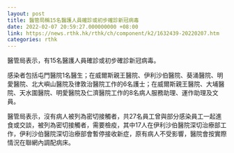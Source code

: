 ```yaml
---
layout: post
title: 醫管局稱15名醫護人員確診或初步確診新冠病毒
date: 2022-02-07 20:59:27.000000000 +08:00
link: https://news.rthk.hk/rthk/ch/component/k2/1632439-20220207.htm
categories: rthk
---
```


醫管局表示，有15名醫護人員確診或初步確診新冠病毒。

感染者包括屯門醫院1名醫生；在威爾斯親王醫院、伊利沙伯醫院、葵涌醫院、明愛醫院、北大嶼山醫院及律敦治醫院工作的6名護士；在威爾斯親王醫院、大埔醫院、天水圍醫院、明愛醫院及仁濟醫院工作的8名病人服務助理、運作助理及文員。

醫管局表示，沒有病人被列為密切接觸者，共27名員工曾與部分感染員工一起進食或交談，被列為密切接觸者，需要檢疫，其中17人在伊利沙伯醫院深切治療部工作，伊利沙伯醫院深切治療部會暫停接收新症，原有病人不受影響，醫院會按實際情況在聯網內調配病床。
